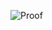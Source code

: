 ![Proof](https://user-images.githubusercontent.com/32816722/221390039-3f4907b6-db7c-4825-943b-f40d0520b071.PNG)
